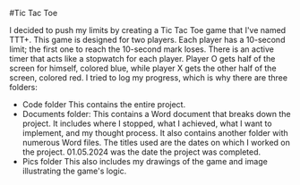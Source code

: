 #Tic Tac Toe

I decided to push my limits by creating a Tic Tac Toe game that I've named TTT+. This game is designed for two players. Each player has a 10-second limit; 
the first one to reach the 10-second mark loses. There is an active timer that acts like a stopwatch for each player. Player O gets half of the screen for 
himself, colored blue, while player X gets the other half of the screen, colored red. I tried to log my progress, which is why there are three folders:

* Code folder
  This contains the entire project.
* Documents folder:
  This contains a Word document that breaks down the project. It includes where I stopped, what I achieved, what I want to implement, and my thought process.
  It also contains another folder with numerous Word files. The titles used are the dates on which I worked on the project. 01.05.2024 was the date the project was completed.
* Pics folder
  This also includes my drawings of the game and image illustrating the game's logic.

